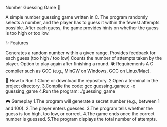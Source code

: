 Number Guessing Game 🎯

A simple number guessing game written in C.
The program randomly selects a number, and the player has to guess it within the fewest attempts possible. After each guess, the game provides hints on whether the guess is too high or too low.

✨ Features

Generates a random number within a given range.
Provides feedback for each guess (too high / too low)
Counts the number of attempts taken by the player.
Option to play again after finishing a round.
🛠️ Requirements
A C compiler such as GCC (e.g., MinGW on Windows, GCC on Linux/Mac).

🚀 How to Run
1.Clone or download the repository.
2.Open a terminal in the project directory.
3.Compile the code:
      gcc guessing_game.c -o guessing_game
4.Run the program:
      ./guessing_game

🎮 Gameplay
1.The program will generate a secret number (e.g., between 1 and 100).
2.The player enters guesses.
3.The program tells whether the guess is too high, too low, or correct.
4.The game ends once the correct number is guessed.
5.The program displays the total number of attempts.
